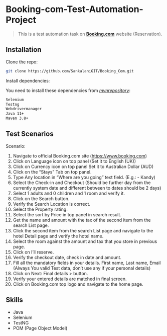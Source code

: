 # Booking-com-Test-Automation-Project
> This is a test automation task on [__Booking.com__](https://www.booking.com/) website (Reservation).

## Installation

Clone the repo:

```sh
git clone https://github.com/SankalaniGIT/Booking_Com.git
```

Install dependencies:

You need to install these dependencies from [_mvnrepository_](https://mvnrepository.com/):

```sh
Selenium
Testng
Webdrivermanager
Java 11+
Maven 3.8+
```

## Test Scenarios

Scenario:
1. Navigate to official Booking.com site (https://www.booking.com)
2. Click on Language icon on top panel (Set it to English (UK))
3. Click on Currency icon on top panel Set it to Australian Dollar (AUD)
4. Click on the “Stays” Tab on top panel.
5. Type Any location in “Where are you going” text field. (E.g.: - Kandy)
6. Select the Check-in and Checkout (Should be further day from the currently system date
and different between to dates should be 2 days)
7. Select 1 adults and 0 children and 1 room and verify it.
8. Click on the Search button.
9. Verify the Search Location is correct.
10. Select the Property rating.
11. Select the sort by Price in top panel in search result.
12. Get the name and amount with the tax of the second item from the search List page.
13. Click the second item from the search List page and navigate to the hotel Detail page and
verify the hotel name.
14. Select the room against the amount and tax that you store in previous page.
15. Click on I’ll reserve.
16. Verify the checkout date, check in date and amount.
17. Fill all the mandatory fields in your details. First name, Last name, Email (Always You
valid Test data, don’t use any if your personal details)
18. Click on Next: Final details > button.
19. Verify your entered details are matched in final screen.
20. Click on Booking.com top logo and navigate to the home page.


## Skills

- Java
- Selenium
- TestNG
- POM (Page Object Model)
